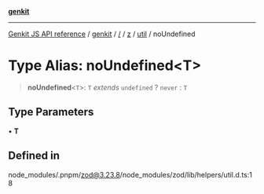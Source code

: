 [**genkit**](../../../../../README.md)

***

[Genkit JS API reference](../../../../../../README.md) / [genkit](../../../../../README.md) / [/](../../../../../README.md) / [z](../../../README.md) / [util](../README.md) / noUndefined

# Type Alias: noUndefined\<T\>

> **noUndefined**\<`T`\>: `T` *extends* `undefined` ? `never` : `T`

## Type Parameters

• **T**

## Defined in

node\_modules/.pnpm/zod@3.23.8/node\_modules/zod/lib/helpers/util.d.ts:18
